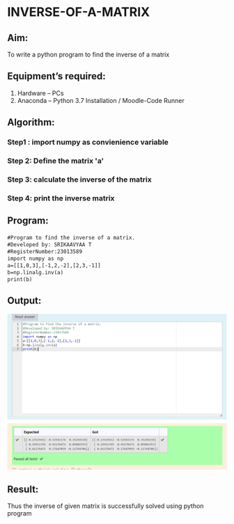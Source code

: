 # INVERSE-OF-A-MATRIX
## Aim:
To write a python program to find the inverse of a matrix
## Equipment’s required:
1. 	Hardware – PCs
2. 	Anaconda – Python 3.7 Installation / Moodle-Code Runner
## Algorithm:
### Step1 : import numpy as convienience variable
### Step 2: Define the matrix 'a'
### Step 3: calculate the inverse of the matrix
### Step 4: print the inverse matrix

## Program:
```
#Program to find the inverse of a matrix.
#Developed by: SRIKAAVYAA T
#RegisterNumber:23013589
import numpy as np
a=[[1,0,3],[-1,2,-2],[2,3,-1]]
b=np.linalg.inv(a)
print(b)
```
## Output:
![Alt text](<Screenshot 2023-12-17 002657.png>)
## Result:
Thus the inverse of given matrix is successfully solved using python program


